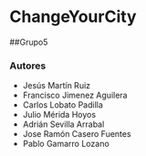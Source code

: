 # ChangeYourCity

##Grupo5

### Autores

- Jesús Martín Ruiz
- Francisco Jimenez Aguilera
- Carlos Lobato Padilla
- Julio Mérida Hoyos
- Adrián Sevilla Arrabal
- Jose Ramón Casero Fuentes
- Pablo Gamarro Lozano

